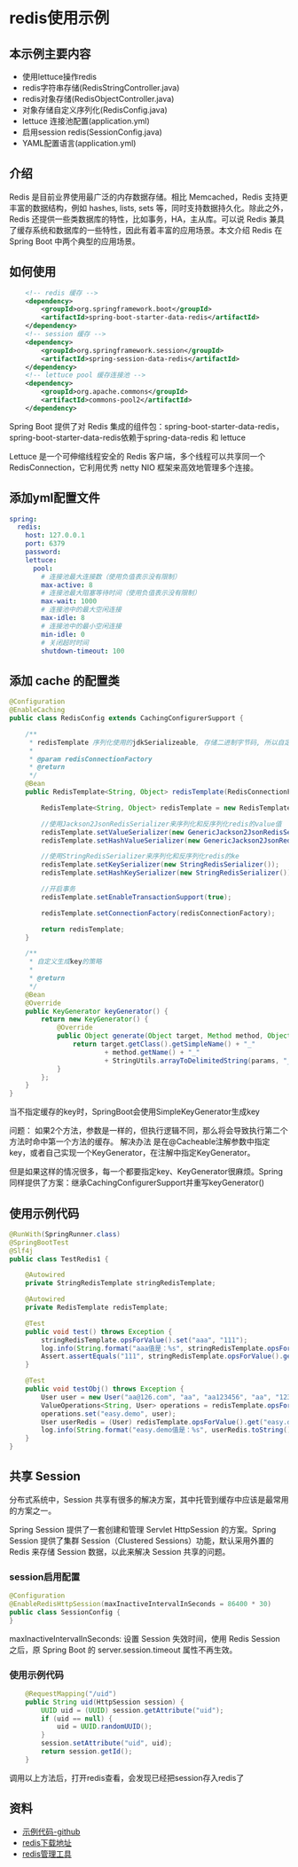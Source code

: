 # redis使用示例

## 本示例主要内容

- 使用lettuce操作redis
- redis字符串存储(RedisStringController.java)
- redis对象存储(RedisObjectController.java)
- 对象存储自定义序列化(RedisConfig.java)
- lettuce 连接池配置(application.yml)
- 启用session redis(SessionConfig.java)
- YAML配置语言(application.yml)

## 介绍

Redis 是目前业界使用最广泛的内存数据存储。相比 Memcached，Redis 支持更丰富的数据结构，例如 hashes, lists, sets 等，同时支持数据持久化。除此之外，Redis 还提供一些类数据库的特性，比如事务，HA，主从库。可以说 Redis 兼具了缓存系统和数据库的一些特性，因此有着丰富的应用场景。本文介绍 Redis 在 Spring Boot 中两个典型的应用场景。

## 如何使用

```xml
    <!-- redis 缓存 -->
    <dependency>
        <groupId>org.springframework.boot</groupId>
        <artifactId>spring-boot-starter-data-redis</artifactId>
    </dependency>
    <!-- session 缓存 -->
    <dependency>
        <groupId>org.springframework.session</groupId>
        <artifactId>spring-session-data-redis</artifactId>
    </dependency>
    <!-- lettuce pool 缓存连接池 -->
    <dependency>
        <groupId>org.apache.commons</groupId>
        <artifactId>commons-pool2</artifactId>
    </dependency>
```

Spring Boot 提供了对 Redis 集成的组件包：spring-boot-starter-data-redis，spring-boot-starter-data-redis依赖于spring-data-redis 和 lettuce

Lettuce 是一个可伸缩线程安全的 Redis 客户端，多个线程可以共享同一个 RedisConnection，它利用优秀 netty NIO 框架来高效地管理多个连接。

## 添加yml配置文件

```yaml
spring:
  redis:
    host: 127.0.0.1
    port: 6379
    password:
    lettuce:
      pool:
        # 连接池最大连接数（使用负值表示没有限制）
        max-active: 8
        # 连接池最大阻塞等待时间（使用负值表示没有限制）
        max-wait: 1000
        # 连接池中的最大空闲连接
        max-idle: 8
        # 连接池中的最小空闲连接
        min-idle: 0
        # 关闭超时时间
        shutdown-timeout: 100
```

## 添加 cache 的配置类

```java
@Configuration
@EnableCaching
public class RedisConfig extends CachingConfigurerSupport {

    /**
     * redisTemplate 序列化使用的jdkSerializeable, 存储二进制字节码, 所以自定义序列化类,方便调试redis
     *
     * @param redisConnectionFactory
     * @return
     */
    @Bean
    public RedisTemplate<String, Object> redisTemplate(RedisConnectionFactory redisConnectionFactory) {

        RedisTemplate<String, Object> redisTemplate = new RedisTemplate<>();

        //使用Jackson2JsonRedisSerializer来序列化和反序列化redis的value值
        redisTemplate.setValueSerializer(new GenericJackson2JsonRedisSerializer());
        redisTemplate.setHashValueSerializer(new GenericJackson2JsonRedisSerializer());

        //使用StringRedisSerializer来序列化和反序列化redis的ke
        redisTemplate.setKeySerializer(new StringRedisSerializer());
        redisTemplate.setHashKeySerializer(new StringRedisSerializer());

        //开启事务
        redisTemplate.setEnableTransactionSupport(true);

        redisTemplate.setConnectionFactory(redisConnectionFactory);

        return redisTemplate;
    }

    /**
     * 自定义生成key的策略
     *
     * @return
     */
    @Bean
    @Override
    public KeyGenerator keyGenerator() {
        return new KeyGenerator() {
            @Override
            public Object generate(Object target, Method method, Object... params) {
                return target.getClass().getSimpleName() + "_"
                        + method.getName() + "_"
                        + StringUtils.arrayToDelimitedString(params, "_");
            }
        };
    }
}
```

当不指定缓存的key时，SpringBoot会使用SimpleKeyGenerator生成key

问题：
    如果2个方法，参数是一样的，但执行逻辑不同，那么将会导致执行第二个方法时命中第一个方法的缓存。
解决办法
    是在@Cacheable注解参数中指定key，或者自己实现一个KeyGenerator，在注解中指定KeyGenerator。

但是如果这样的情况很多，每一个都要指定key、KeyGenerator很麻烦。Spring同样提供了方案：继承CachingConfigurerSupport并重写keyGenerator()

## 使用示例代码

```java
@RunWith(SpringRunner.class)
@SpringBootTest
@Slf4j
public class TestRedis1 {

    @Autowired
    private StringRedisTemplate stringRedisTemplate;

    @Autowired
    private RedisTemplate redisTemplate;

    @Test
    public void test() throws Exception {
        stringRedisTemplate.opsForValue().set("aaa", "111");
        log.info(String.format("aaa值是：%s", stringRedisTemplate.opsForValue().get("aaa")));
        Assert.assertEquals("111", stringRedisTemplate.opsForValue().get("aaa"));
    }

    @Test
    public void testObj() throws Exception {
        User user = new User("aa@126.com", "aa", "aa123456", "aa", "123");
        ValueOperations<String, User> operations = redisTemplate.opsForValue();
        operations.set("easy.demo", user);
        User userRedis = (User) redisTemplate.opsForValue().get("easy.demo");
        log.info(String.format("easy.demo值是：%s", userRedis.toString()));
    }
}
```

## 共享 Session

分布式系统中，Session 共享有很多的解决方案，其中托管到缓存中应该是最常用的方案之一。

Spring Session 提供了一套创建和管理 Servlet HttpSession 的方案。Spring Session 提供了集群 Session（Clustered Sessions）功能，默认采用外置的 Redis 来存储 Session 数据，以此来解决 Session 共享的问题。

### session启用配置

```java
@Configuration
@EnableRedisHttpSession(maxInactiveIntervalInSeconds = 86400 * 30)
public class SessionConfig {
}
```

maxInactiveIntervalInSeconds: 设置 Session 失效时间，使用 Redis Session 之后，原 Spring Boot 的 server.session.timeout 属性不再生效。

### 使用示例代码

```java
    @RequestMapping("/uid")
    public String uid(HttpSession session) {
        UUID uid = (UUID) session.getAttribute("uid");
        if (uid == null) {
            uid = UUID.randomUUID();
        }
        session.setAttribute("uid", uid);
        return session.getId();
    }
```

调用以上方法后，打开redis查看，会发现已经把session存入redis了

## 资料

- [示例代码-github](https://github.com/smltq/spring-boot-demo/blob/master/data-redis/HELP.md)
- [redis下载地址](https://github.com/microsoftarchive/redis/releases)
- [redis管理工具](https://github.com/necan/RedisDesktopManager-Windows/releases)